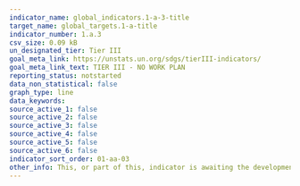 ```yaml
---
indicator_name: global_indicators.1-a-3-title
target_name: global_targets.1-a-title
indicator_number: 1.a.3
csv_size: 0.09 kB
un_designated_tier: Tier III
goal_meta_link: https://unstats.un.org/sdgs/tierIII-indicators/
goal_meta_link_text: TIER III - NO WORK PLAN
reporting_status: notstarted
data_non_statistical: false
graph_type: line
data_keywords:  
source_active_1: false
source_active_2: false
source_active_3: false
source_active_4: false
source_active_5: false
source_active_6: false
indicator_sort_order: 01-aa-03
other_info: This, or part of this, indicator is awaiting the development of internationally established methodology and standards (classified by the UN as tier 3). 
---
```

